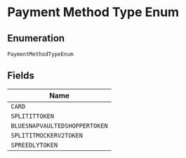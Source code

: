 
# Payment Method Type Enum

## Enumeration

`PaymentMethodTypeEnum`

## Fields

| Name |
|  --- |
| `CARD` |
| `SPLITITTOKEN` |
| `BLUESNAPVAULTEDSHOPPERTOKEN` |
| `SPLITITMOCKERV2TOKEN` |
| `SPREEDLYTOKEN` |

